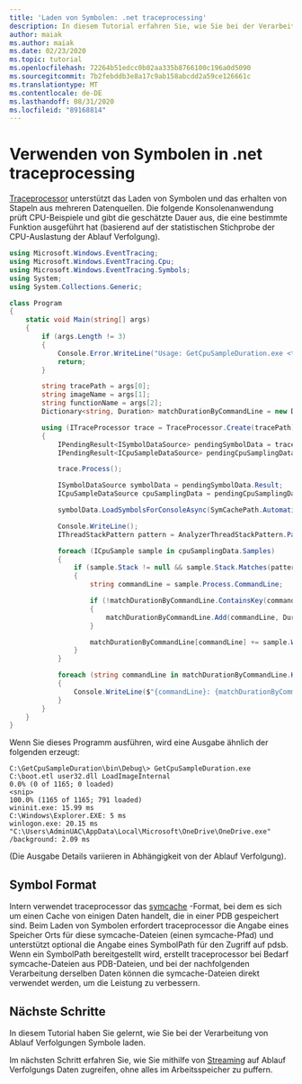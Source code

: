 ```yaml
---
title: 'Laden von Symbolen: .net traceprocessing'
description: In diesem Tutorial erfahren Sie, wie Sie bei der Verarbeitung von Ablauf Verfolgungen Symbole laden.
author: maiak
ms.author: maiak
ms.date: 02/23/2020
ms.topic: tutorial
ms.openlocfilehash: 72264b51edcc0b02aa335b8766100c196a0d5090
ms.sourcegitcommit: 7b2febddb3e8a17c9ab158abcdd2a59ce126661c
ms.translationtype: MT
ms.contentlocale: de-DE
ms.lasthandoff: 08/31/2020
ms.locfileid: "89168814"
---
```

# <a name="use-symbols-in-net-traceprocessing"></a>Verwenden von Symbolen in .net traceprocessing

[Traceprocessor](/dotnet/api/microsoft.windows.eventtracing.traceprocessor) unterstützt das Laden von Symbolen und das erhalten von Stapeln aus mehreren Datenquellen. Die folgende Konsolenanwendung prüft CPU-Beispiele und gibt die geschätzte Dauer aus, die eine bestimmte Funktion ausgeführt hat (basierend auf der statistischen Stichprobe der CPU-Auslastung der Ablauf Verfolgung).

```csharp
using Microsoft.Windows.EventTracing;
using Microsoft.Windows.EventTracing.Cpu;
using Microsoft.Windows.EventTracing.Symbols;
using System;
using System.Collections.Generic;

class Program
{
    static void Main(string[] args)
    {
        if (args.Length != 3)
        {
            Console.Error.WriteLine("Usage: GetCpuSampleDuration.exe <trace.etl> <imageName> <functionName>");
            return;
        }

        string tracePath = args[0];
        string imageName = args[1];
        string functionName = args[2];
        Dictionary<string, Duration> matchDurationByCommandLine = new Dictionary<string, Duration>();

        using (ITraceProcessor trace = TraceProcessor.Create(tracePath))
        {
            IPendingResult<ISymbolDataSource> pendingSymbolData = trace.UseSymbols();
            IPendingResult<ICpuSampleDataSource> pendingCpuSamplingData = trace.UseCpuSamplingData();

            trace.Process();

            ISymbolDataSource symbolData = pendingSymbolData.Result;
            ICpuSampleDataSource cpuSamplingData = pendingCpuSamplingData.Result;

            symbolData.LoadSymbolsForConsoleAsync(SymCachePath.Automatic, SymbolPath.Automatic).GetAwaiter().GetResult();

            Console.WriteLine();
            IThreadStackPattern pattern = AnalyzerThreadStackPattern.Parse($"{imageName}!{functionName}");

            foreach (ICpuSample sample in cpuSamplingData.Samples)
            {
                if (sample.Stack != null && sample.Stack.Matches(pattern))
                {
                    string commandLine = sample.Process.CommandLine;

                    if (!matchDurationByCommandLine.ContainsKey(commandLine))
                    {
                        matchDurationByCommandLine.Add(commandLine, Duration.Zero);
                    }

                    matchDurationByCommandLine[commandLine] += sample.Weight;
                }
            }

            foreach (string commandLine in matchDurationByCommandLine.Keys)
            {
                Console.WriteLine($"{commandLine}: {matchDurationByCommandLine[commandLine]}");
            }
        }
    }
}
```

Wenn Sie dieses Programm ausführen, wird eine Ausgabe ähnlich der folgenden erzeugt:

```shell
C:\GetCpuSampleDuration\bin\Debug\> GetCpuSampleDuration.exe C:\boot.etl user32.dll LoadImageInternal
0.0% (0 of 1165; 0 loaded)
<snip>
100.0% (1165 of 1165; 791 loaded)
wininit.exe: 15.99 ms
C:\Windows\Explorer.EXE: 5 ms
winlogon.exe: 20.15 ms
"C:\Users\AdminUAC\AppData\Local\Microsoft\OneDrive\OneDrive.exe" /background: 2.09 ms
```

(Die Ausgabe Details variieren in Abhängigkeit von der Ablauf Verfolgung).

## <a name="symbols-format"></a>Symbol Format

Intern verwendet traceprocessor das [symcache](/windows-hardware/test/wpt/loading-symbols#symcache-path) -Format, bei dem es sich um einen Cache von einigen Daten handelt, die in einer PDB gespeichert sind. Beim Laden von Symbolen erfordert traceprocessor die Angabe eines Speicher Orts für diese symcache-Dateien (einen symcache-Pfad) und unterstützt optional die Angabe eines SymbolPath für den Zugriff auf pdsb. Wenn ein SymbolPath bereitgestellt wird, erstellt traceprocessor bei Bedarf symcache-Dateien aus PDB-Dateien, und bei der nachfolgenden Verarbeitung derselben Daten können die symcache-Dateien direkt verwendet werden, um die Leistung zu verbessern.

## <a name="next-steps"></a>Nächste Schritte

In diesem Tutorial haben Sie gelernt, wie Sie bei der Verarbeitung von Ablauf Verfolgungen Symbole laden.

Im nächsten Schritt erfahren Sie, wie Sie mithilfe von [Streaming](streaming.md) auf Ablauf Verfolgungs Daten zugreifen, ohne alles im Arbeitsspeicher zu puffern.